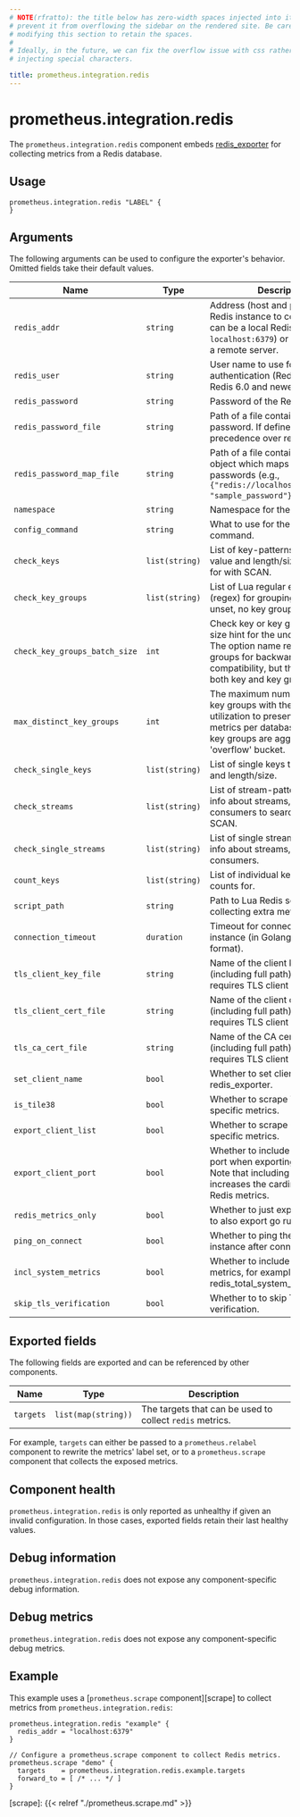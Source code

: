 ```yaml
---
# NOTE(rfratto): the title below has zero-width spaces injected into it to
# prevent it from overflowing the sidebar on the rendered site. Be careful when
# modifying this section to retain the spaces.
#
# Ideally, in the future, we can fix the overflow issue with css rather than
# injecting special characters.

title: prometheus.​integration.redis
---
```


# prometheus.integration.redis
The `prometheus.integration.redis` component embeds
[redis_exporter](https://github.com/oliver006/redis_exporter) for collecting metrics from a Redis database.

## Usage

```river
prometheus.integration.redis "LABEL" {
}
```

## Arguments
The following arguments can be used to configure the exporter's behavior.
Omitted fields take their default values.

Name | Type | Description | Default | Required
---- | ---- | ----------- | ------- | --------
`redis_addr`                  | `string`    | Address (host and port) of the Redis instance to connect to. This can be a local Redis instance (e.g., `localhost:6379`) or the address of a remote server. | | yes
`redis_user`                  | `string`       | User name to use for authentication (Redis ACL for Redis 6.0 and newer).  | | no
`redis_password`              | `string`       | Password of the Redis instance. | | no
`redis_password_file`         | `string`       | Path of a file containing a password. If defined, it takes precedence over redis_password. | | no
`redis_password_map_file`     | `string`       | Path of a file containing a JSON object which maps Redis URIs to passwords (e.g., `{"redis://localhost:6379": "sample_password"}`). | | no
`namespace`                   | `string`       | Namespace for the metrics.  | `"redis"` | no
`config_command`              | `string`       | What to use for the CONFIG command. | `"CONFIG"` | no
`check_keys`                  | `list(string)` | List of key-patterns to export value and length/size, searched for with SCAN. | | no
`check_key_groups`            | `list(string)` | List of Lua regular expressions (regex) for grouping keys. When unset, no key groups are made. | | no
`check_key_groups_batch_size` | `int`          | Check key or key groups batch size hint for the underlying SCAN. The option name reflects key groups for backwards compatibility, but this applies to both key and key groups. | `10000` | no
`max_distinct_key_groups`     | `int`          | The maximum number of distinct key groups with the most memory utilization to present as distinct metrics per database. The leftover key groups are aggregated in the 'overflow' bucket. | `100` | no
`check_single_keys`           | `list(string)` | List of single keys to export value and length/size. | | no
`check_streams`               | `list(string)` | List of stream-patterns to export info about streams, groups, and consumers to search for with SCAN. | | no
`check_single_streams`        | `list(string)` | List of single streams to export info about streams, groups, and consumers. | | no
`count_keys`                  | `list(string)` | List of individual keys to export counts for. | | no
`script_path`                 | `string`       | Path to Lua Redis script for collecting extra metrics. | | no
`connection_timeout`          | `duration`     | Timeout for connection to Redis instance (in Golang duration format). | `"15s"` | no
`tls_client_key_file`         | `string`       | Name of the client key file (including full path) if the server requires TLS client authentication. | | no
`tls_client_cert_file`        | `string`       | Name of the client certificate file (including full path) if the server requires TLS client authentication. | | no
`tls_ca_cert_file`            | `string`       | Name of the CA certificate file (including full path) if the server requires TLS client authentication. | | no
`set_client_name`             | `bool`         | Whether to set client name to redis_exporter. | `true` | no
`is_tile38`                   | `bool`         | Whether to scrape Tile38-specific metrics. | | no
`export_client_list`          | `bool`         | Whether to scrape Client List specific metrics. | | no
`export_client_port`          | `bool`         | Whether to include the client's port when exporting the client list. Note that including the port increases the cardinality of all Redis metrics. | | no
`redis_metrics_only`          | `bool`         | Whether to just export metrics or to also export go runtime metrics. | | no
`ping_on_connect`             | `bool`         | Whether to ping the Redis instance after connecting. | | no
`incl_system_metrics`         | `bool`         | Whether to include system metrics, for example, redis_total_system_memory_bytes. | | no
`skip_tls_verification`       | `bool`         | Whether to to skip TLS verification. | | no



## Exported fields
The following fields are exported and can be referenced by other components.

Name      | Type                | Description
--------- | ------------------- | -----------
`targets` | `list(map(string))` | The targets that can be used to collect `redis` metrics.

For example, `targets` can either be passed to a `prometheus.relabel`
component to rewrite the metrics' label set, or to a `prometheus.scrape`
component that collects the exposed metrics.

## Component health

`prometheus.integration.redis` is only reported as unhealthy if given
an invalid configuration. In those cases, exported fields retain their last
healthy values.

## Debug information

`prometheus.integration.redis` does not expose any component-specific
debug information.

## Debug metrics

`prometheus.integration.redis` does not expose any component-specific
debug metrics.

## Example

This example uses a [`prometheus.scrape` component][scrape] to collect metrics
from `prometheus.integration.redis`:

```river
prometheus.integration.redis "example" {
  redis_addr = "localhost:6379"
}

// Configure a prometheus.scrape component to collect Redis metrics.
prometheus.scrape "demo" {
  targets    = prometheus.integration.redis.example.targets
  forward_to = [ /* ... */ ]
}
```

[scrape]: {{< relref "./prometheus.scrape.md" >}}
